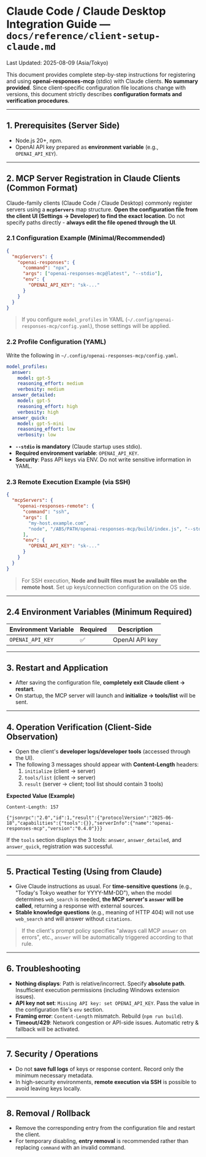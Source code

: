 
# Claude Code / Claude Desktop Integration Guide — `docs/reference/client-setup-claude.md`
Last Updated: 2025-08-09 (Asia/Tokyo)

This document provides complete step-by-step instructions for registering and using **openai-responses-mcp** (stdio) with Claude clients.
**No summary provided**. Since client-specific configuration file locations change with versions,
this document strictly describes **configuration formats and verification procedures**.

---

## 1. Prerequisites (Server Side)
- Node.js 20+, npm.
- OpenAI API key prepared as **environment variable** (e.g., `OPENAI_API_KEY`).

---

## 2. MCP Server Registration in Claude Clients (Common Format)
Claude-family clients (Claude Code / Claude Desktop) commonly register servers using a **`mcpServers`** 
map structure. **Open the configuration file from the client UI (Settings → Developer) to find the exact location**.
Do not specify paths directly - **always edit the file opened through the UI**.

### 2.1 Configuration Example (Minimal/Recommended)
```json
{
  "mcpServers": {
    "openai-responses": {
      "command": "npx",
      "args": ["openai-responses-mcp@latest", "--stdio"],
      "env": {
        "OPENAI_API_KEY": "sk-..."
      }
    }
  }
}
```
> If you configure `model_profiles` in YAML (`~/.config/openai-responses-mcp/config.yaml`), those settings will be applied.

### 2.2 Profile Configuration (YAML)
Write the following in `~/.config/openai-responses-mcp/config.yaml`.
```yaml
model_profiles:
  answer:
    model: gpt-5
    reasoning_effort: medium
    verbosity: medium
  answer_detailed:
    model: gpt-5
    reasoning_effort: high
    verbosity: high
  answer_quick:
    model: gpt-5-mini
    reasoning_effort: low
    verbosity: low
```
- **`--stdio` is mandatory** (Claude startup uses stdio).
- **Required environment variable**: `OPENAI_API_KEY`.
- **Security**: Pass API keys via ENV. Do not write sensitive information in YAML.

### 2.3 Remote Execution Example (via SSH)
```json
{
  "mcpServers": {
    "openai-responses-remote": {
      "command": "ssh",
      "args": [
        "my-host.example.com",
        "node", "/ABS/PATH/openai-responses-mcp/build/index.js", "--stdio"
      ],
      "env": {
        "OPENAI_API_KEY": "sk-..."
      }
    }
  }
}
```
> For SSH execution, **Node and built files must be available on the remote host**. Set up keys/connection configuration on the OS side.

---

## 2.4 Environment Variables (Minimum Required)
| Environment Variable | Required | Description |
|---|---|---|
| `OPENAI_API_KEY` | ✅ | OpenAI API key |

---

## 3. Restart and Application
- After saving the configuration file, **completely exit Claude client → restart**.
- On startup, the MCP server will launch and **initialize → tools/list** will be sent.

---

## 4. Operation Verification (Client-Side Observation)
- Open the client's **developer logs/developer tools** (accessed through the UI).
- The following 3 messages should appear with **Content-Length** headers:
  1) `initialize` (client → server)
  2) `tools/list` (client → server)
  3) `result` (server → client; tool list should contain 3 tools)

**Expected Value (Example)**
```http
Content-Length: 157

{"jsonrpc":"2.0","id":1,"result":{"protocolVersion":"2025-06-18","capabilities":{"tools":{}},"serverInfo":{"name":"openai-responses-mcp","version":"0.4.0"}}}
```
If the `tools` section displays the 3 tools: `answer`, `answer_detailed`, and `answer_quick`, registration was successful.

---

## 5. Practical Testing (Using from Claude)
- Give Claude instructions as usual. For **time-sensitive questions** (e.g., "Today's Tokyo weather for YYYY-MM-DD"),
  when the model determines `web_search` is needed, **the MCP server's `answer` will be called**, returning a response with external sources.
- **Stable knowledge questions** (e.g., meaning of HTTP 404) will not use `web_search` and will answer without `citations`.

> If the client's prompt policy specifies "always call MCP `answer` on errors", etc.,
> `answer` will be automatically triggered according to that rule.

---

## 6. Troubleshooting
- **Nothing displays**: Path is relative/incorrect. Specify **absolute path**. Insufficient execution permissions (including Windows extension issues).
- **API key not set**: `Missing API key: set OPENAI_API_KEY`. Pass the value in the configuration file's `env` section.
- **Framing error**: `Content-Length` mismatch. Rebuild (`npm run build`).
- **Timeout/429**: Network congestion or API-side issues. Automatic retry & fallback will be activated.

---

## 7. Security / Operations
- Do not **save full logs** of keys or response content. Record only the minimum necessary metadata.
- In high-security environments, **remote execution via SSH** is possible to avoid leaving keys locally.

---

## 8. Removal / Rollback
- Remove the corresponding entry from the configuration file and restart the client.
- For temporary disabling, **entry removal** is recommended rather than replacing `command` with an invalid command.
